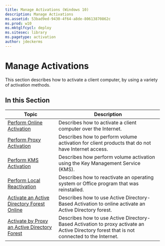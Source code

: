 ```yaml
---
title: Manage Activations (Windows 10)
description: Manage Activations
ms.assetid: 53bad9ed-9430-4f64-a8de-80613870862c
ms.prod: w10
ms.mktglfcycl: deploy
ms.sitesec: library
ms.pagetype: activation
author: jdeckerms
---
```


# Manage Activations

This section describes how to activate a client computer, by using a variety of activation methods.

## In this Section

|Topic |Description |
|------|------------|
|[Perform Online Activation](online-activation-vamt.md) |Describes how to activate a client computer over the Internet. |
|[Perform Proxy Activation](proxy-activation-vamt.md) |Describes how to perform volume activation for client products that do not have Internet access. |
|[Perform KMS Activation](kms-activation-vamt.md) |Describes how perform volume activation using the Key Management Service (KMS). |
|[Perform Local Reactivation](local-reactivation-vamt.md) |Describes how to reactivate an operating system or Office program that was reinstalled. |
|[Activate an Active Directory Forest Online](activate-forest-vamt.md) |Describes how to use Active Directory-Based Activation to online activate an Active Directory forest. |
|[Activate by Proxy an Active Directory Forest](activate-forest-by-proxy-vamt.md) |Describes how to use Active Directory-Based Activation to proxy activate an Active Directory forest that is not connected to the Internet. |
 
 
 
